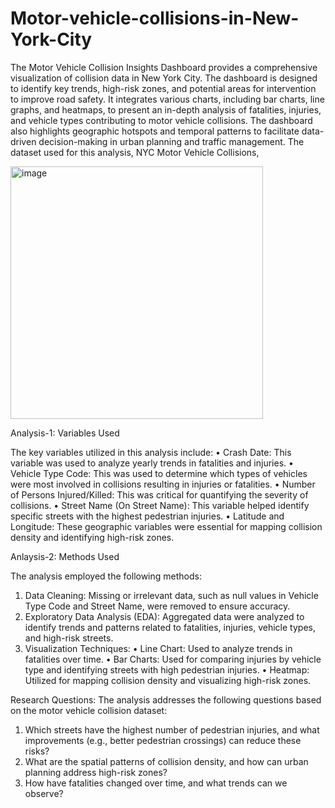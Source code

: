 # Motor-vehicle-collisions-in-New-York-City

The Motor Vehicle Collision Insights Dashboard provides a comprehensive visualization of collision data in New York City. The dashboard is designed to identify key trends, high-risk zones, and potential areas for intervention to improve road safety. It integrates various charts, including bar charts, line graphs, and heatmaps, to present an in-depth analysis of fatalities, injuries, and vehicle types contributing to motor vehicle collisions. The dashboard also highlights geographic hotspots and temporal patterns to facilitate data-driven decision-making in urban planning and traffic management.
The dataset used for this analysis, NYC Motor Vehicle Collisions,

<img width="404" alt="image" src="https://github.com/user-attachments/assets/39707050-efb7-4360-8261-4bedfa99683c" />

Analysis-1: Variables Used 

The key variables utilized in this analysis include:
• Crash Date: This variable was used to analyze yearly trends in fatalities and injuries.
• Vehicle Type Code: This was used to determine which types of vehicles were most involved in collisions resulting in injuries or fatalities.
• Number of Persons Injured/Killed: This was critical for quantifying the severity of collisions.
• Street Name (On Street Name): This variable helped identify specific streets with the highest pedestrian injuries.
• Latitude and Longitude: These geographic variables were essential for mapping collision density and identifying high-risk zones.

Anlaysis-2: Methods Used 

The analysis employed the following methods:
1. Data Cleaning: Missing or irrelevant data, such as null values in Vehicle Type Code and Street Name, were removed to ensure accuracy.
2. Exploratory Data Analysis (EDA): Aggregated data were analyzed to identify trends and patterns related to fatalities, injuries, vehicle types, and high-risk streets.
3. Visualization Techniques:
• Line Chart: Used to analyze trends in fatalities over time.
• Bar Charts: Used for comparing injuries by vehicle type and identifying streets with high pedestrian injuries.
• Heatmap: Utilized for mapping collision density and visualizing high-risk zones.

Research Questions:
The analysis addresses the following questions based on the motor vehicle collision dataset:
1. Which streets have the highest number of pedestrian injuries, and what improvements (e.g., better pedestrian crossings) can reduce these risks?
2. What are the spatial patterns of collision density, and how can urban planning address high-risk zones?
3. How have fatalities changed over time, and what trends can we observe?



